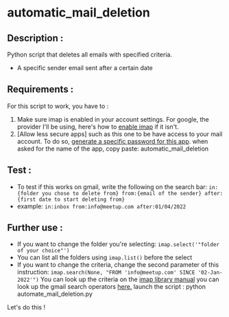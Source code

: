 # automatic_mail_deletion


## Description :
Python script that deletes all emails with specified criteria.
- A specific sender email sent after a certain date

## Requirements :
For this script to work, you have to :
1. Make sure imap is enabled in your account settings. For google, the provider I'll be using, here's how to [enable imap](https://support.google.com/mail/answer/7126229?hl=en) if it isn't.
2. [Allow less secure apps] such as this one to be have access to your mail account. To do so, [generate a specific password for this app](https://myaccount.google.com/security). when asked for the name of the app, copy paste: automatic_mail_deletion


## Test :
- To test if this works on gmail, write the following on the search bar:
`in:{folder you chose to delete from} from:{email of the sender} after:{first date to start deleting from}`
- example:
`in:inbox from:info@meetup.com after:01/04/2022`

## Further use :
- If you want to change the folder you're selecting:
`imap.select('"folder of your choice"')`
- You can list all the folders using  `imap.list()` before the select
- If you want to change the criteria, change the second parameter of this instruction:
`imap.search(None, "FROM 'info@meetup.com' SINCE '02-Jan-2022'")`
You can look up the criteria on the [imap library manual](https://docs.python.org/3/library/imaplib.html)
you can look up the gmail search operators [here.](https://support.google.com/mail/answer/7190?hl=en)
launch the script :
python automate_mail_deletion.py

Let's do this !
